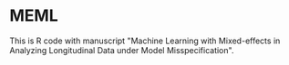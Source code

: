 # MEML
This is R code with manuscript "Machine Learning with Mixed-effects in Analyzing Longitudinal Data under Model Misspecification".
